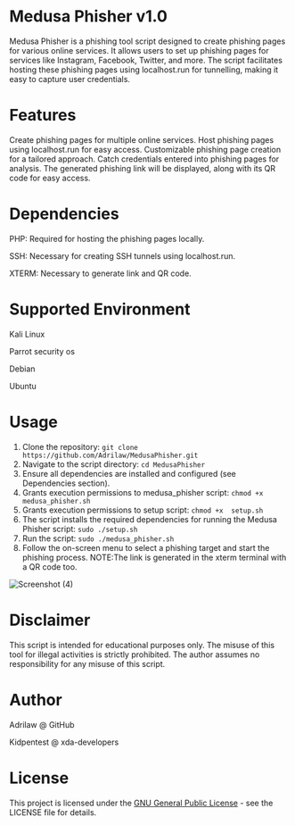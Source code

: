 # Medusa Phisher v1.0
Medusa Phisher is a phishing tool script designed to create phishing pages for various online services. It allows users to set up phishing pages for services like Instagram, Facebook, Twitter, and more. The script facilitates hosting these phishing pages using localhost.run for tunnelling, making it easy to capture user credentials.

# Features
Create phishing pages for multiple online services.
Host phishing pages using localhost.run for easy access.
Customizable phishing page creation for a tailored approach.
Catch credentials entered into phishing pages for analysis.
The generated phishing link will be displayed, along with its QR code for easy access.

# Dependencies
PHP: Required for hosting the phishing pages locally.

SSH: Necessary for creating SSH tunnels using localhost.run.

XTERM: Necessary to generate link and QR code.

# Supported Environment
Kali Linux

Parrot security os

Debian

Ubuntu

# Usage

1. Clone the repository: `git clone https://github.com/Adrilaw/MedusaPhisher.git`
2. Navigate to the script directory: `cd MedusaPhisher`
3. Ensure all dependencies are installed and configured (see Dependencies section).
4. Grants execution permissions to medusa_phisher script: `chmod +x  medusa_phisher.sh`
5. Grants execution permissions to setup script: `chmod +x  setup.sh`
6. The script installs the required dependencies for running the Medusa Phisher script: `sudo ./setup.sh`
7. Run the script: `sudo ./medusa_phisher.sh`
8. Follow the on-screen menu to select a phishing target and start the phishing process. NOTE:The link is generated in the xterm terminal with a QR code too.


![Screenshot (4)](https://github.com/Adrilaw/MedusaPhisher/assets/65346144/75af71ae-c410-4fe5-a628-f4b46f695ee6)




# Disclaimer
This script is intended for educational purposes only. The misuse of this tool for illegal activities is strictly prohibited. The author assumes no responsibility for any misuse of this script.

# Author
Adrilaw @ GitHub

Kidpentest @ xda-developers
# License
This project is licensed under the [GNU General Public License](LICENSE) - see the LICENSE file for details.

